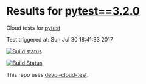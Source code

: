# Results for [pytest==3.2.0](https://devpi.net/nicoddemus/dev/pytest/3.2.0)

Cloud tests for [pytest](FILL_IN_REPOSITORY_LINK).

Test triggered at: Sun Jul 30 18:41:33 2017

[![Build status](https://travis-ci.org/nicoddemus/devpi-cloud-test-pytest.svg?branch=master)](https://travis-ci.org/nicoddemus/devpi-cloud-test-pytest)

[![Build Status](https://ci.appveyor.com/api/projects/status/v0ls4w1qniyd32yu?svg=true)](https://ci.appveyor.com/project/nicoddemus/devpi-cloud-test-pytest)

This repo uses [devpi-cloud-test](https://github.com/obestwalter/devpi-cloud-test).
